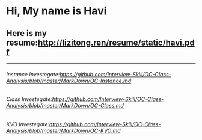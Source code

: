# Hi, My name is Havi

## Here is my resume:http://lizitong.ren/resume/static/havi.pdf

****

###### Instance Investegate:https://github.com/Interview-Skill/OC-Class-Analysis/blob/master/MarkDown/OC-Instance.md

###### Class Investegate:https://github.com/Interview-Skill/OC-Class-Analysis/blob/master/MarkDown/OC-Class.md

###### KVO Investegate:https://github.com/Interview-Skill/OC-Class-Analysis/blob/master/MarkDown/OC-KVO.md



